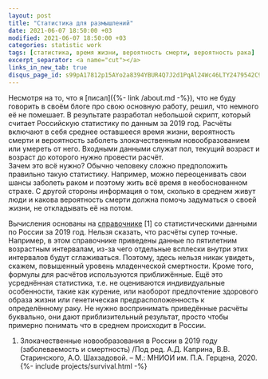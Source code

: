 ```yaml
---
layout: post
title: "Статистика для размышлений"
date: 2021-06-07 18:50:00 +03
modified: 2021-06-07 18:50:00 +03
categories: statistic work
tags: [статистика, время жизни, вероятность смерти, вероятность рака]
excerpt_separator: <a name="cut"></a>
links_in_new_tab: true
disqus_page_id: s99pA17812p15AYo2a8394YBUR4Q7J2d1PqAl24Wc46LTY2479542C9427ydT61e
---
```

Несмотря на то, что я [писал]({%- link /about.md -%}), что не буду говорить в своём блоге про свою основную работу, решил, что немного её не помешает. В результате разработал небольшой скрипт, который считает Российскую статистику по данным за 2019 год. Расчёты включают в себя среднее оставшееся время жизни, вероятность смерти и вероятность заболеть злокачественным новообразованием или умереть от него. Входными данными служат пол, текущий возраст и возраст до которого нужно провести расчёт.  
Зачем это всё нужно? Обычно человеку сложно предположить правильно такую статистику. Например, можно переоценивать свои шансы заболеть раком и поэтому жить всё время в необоснованном страхе. С другой стороны информация о том, сколько в среднем живут люди и какова вероятность смерти должна помочь задуматься о своей жизни, не откладывать её на потом.
<a name="cut"></a>

Вычисления основаны на [справочнике](https://glavonco.ru/cancer_register/%D0%97%D0%B0%D0%B1%D0%BE%D0%BB_2019_%D0%AD%D0%BB%D0%B5%D0%BA%D1%82%D1%80.pdf) [1] со статистическими данными по России за 2019 год. Нельзя сказать, что расчёты супер точные. Например, в этом справочнике приведены данные по пятилетним возрастным интервалам, из-за чего отдельные всплески внутри этих интервалов будут сглаживаться. Поэтому, здесь нельзя никак увидеть, скажем, повышенный уровень младенческой смертности. Кроме того, формулы для расчётов используются приближённые. Ещё это усреднённая статистика, т.е. не оцениваются индивидуальные особенности, такие как курение, или наоборот предпочтение здорового образа жизни или генетическая предрасположенность к определённому раку. Не нужно воспринимать приведённые расчёты буквально, они дают приблизительный результат, просто чтобы примерно понимать что в среднем происходит в России.
1. Злокачественные новообразования в России в 2019 году (заболеваемость и смертность) /Под ред. А.Д. Каприна, В.В. Старинского, А.О. Шахзадовой. – М.: МНИОИ им. П.А. Герцена, 2020.
{%- include projects/survival.html -%}
